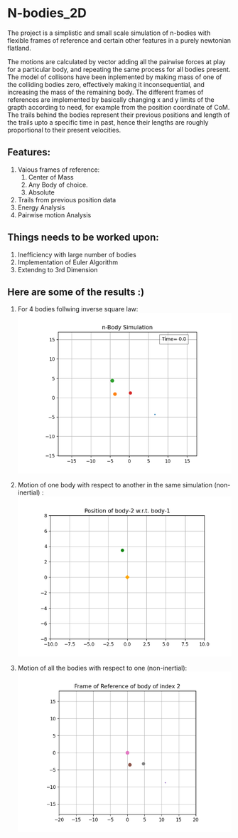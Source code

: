 # N-bodies_2D
The project is a simplistic and small scale simulation of n-bodies with flexible frames of reference and certain other features in a purely newtonian flatland.

The motions are calculated by vector adding all the pairwise forces at play for a particular body, and repeating the same process for all bodies present. The model of collisons have been inplemented by making mass of one of the colliding bodies zero, effectively making it inconsequential, and increasing the mass of the remaining body. The different frames of references are implemented by basically changing x and y limits of the grapth according to need, for example from the position coordinate of CoM. The trails behind the bodies represent their previous positions and length of the trails upto a specific time in past, hence their lengths are roughly proportional to their present velocities.

## Features: 
  1. Vaious frames of reference:
       1. Center of Mass
       2. Any Body of choice.
       3.  Absolute
  2. Trails from previous position data
  3. Energy Analysis
  4. Pairwise motion Analysis

## Things needs to be worked upon:
  1. Inefficiency with large number of bodies
  2.  Implementation of Euler Algorithm
  3.  Extendng to 3rd Dimension


## Here are some of the results :)

1. For 4 bodies follwing inverse square law:
![alt text](https://github.com/samyakbrata/N-bodies_2D/blob/main/media/git.gif)

2. Motion of one body with respect to another in the same simulation (non-inertial) :
![alt text](https://github.com/samyakbrata/N-bodies_2D/blob/main/media/gitt.gif)

3. Motion of all the bodies with respect to one (non-inertial):
   ![alt text](https://github.com/samyakbrata/N-bodies_2D/blob/main/media/gittt.gif)

